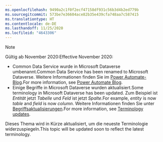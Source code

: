 ```yaml
---
ms.openlocfilehash: 9490a2c1f0f2ecf47158df931c56b3d4b2ed779b
ms.sourcegitcommit: 573be7e36604ace82b35e439cfa748aa7c587415
ms.translationtype: HT
ms.contentlocale: de-DE
ms.lasthandoff: 11/25/2020
ms.locfileid: "4643306"
---
```

> [!NOTE]
> <span data-ttu-id="a2a86-101">Gültig ab November 2020:</span><span class="sxs-lookup"><span data-stu-id="a2a86-101">Effective November 2020:</span></span>
>
> - <span data-ttu-id="a2a86-102">Common Data Service wurde in Microsoft Dataverse umbenannt.</span><span class="sxs-lookup"><span data-stu-id="a2a86-102">Common Data Service has been renamed to Microsoft Dataverse.</span></span> <span data-ttu-id="a2a86-103">Weitere Informationen finden Sie im [Power Automate-Blog](https://aka.ms/PAuAppBlog).</span><span class="sxs-lookup"><span data-stu-id="a2a86-103">For more information, see [Power Automate Blog](https://aka.ms/PAuAppBlog).</span></span>
> - <span data-ttu-id="a2a86-104">Einige Begriffe in Microsoft Dataverse wurden aktualisiert.</span><span class="sxs-lookup"><span data-stu-id="a2a86-104">Some terminology in Microsoft Dataverse has been updated.</span></span> <span data-ttu-id="a2a86-105">Zum Beispiel ist *Entität* jetzt *Tabelle* und *Feld* ist jetzt *Spalte*.</span><span class="sxs-lookup"><span data-stu-id="a2a86-105">For example, *entity* is now *table* and *field* is now *column*.</span></span> <span data-ttu-id="a2a86-106">Weitere Informationen finden Sie unter [Begriffsaktualisierungen](https://go.microsoft.com/fwlink/?linkid=2147247).</span><span class="sxs-lookup"><span data-stu-id="a2a86-106">For more information, see [Terminology updates](https://go.microsoft.com/fwlink/?linkid=2147247).</span></span>
>
> <span data-ttu-id="a2a86-107">Dieses Thema wird in Kürze aktualisiert, um die neueste Terminologie widerzuspiegeln.</span><span class="sxs-lookup"><span data-stu-id="a2a86-107">This topic will be updated soon to reflect the latest terminology.</span></span>
